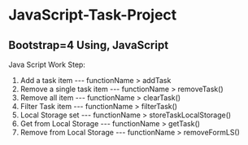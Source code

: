 # JavaScript-Task-Project

Bootstrap=4 Using, JavaScript
-----------------------------
Java Script Work Step:
1. Add a task item --- functionName > addTask
2. Remove a single task item --- functionName > removeTask()
3. Remove all item --- functionName > clearTask()
4. Filter Task item --- functionName > filterTask()
5. Local Storage set --- functionName > storeTaskLocalStorage()
6. Get from Local Storage --- functionName > getTask()
7. Remove from Local Storage --- functionName > removeFormLS()

